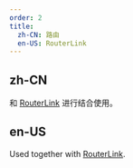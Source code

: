 ```yaml
---
order: 2
title:
  zh-CN: 路由
  en-US: RouterLink
---
```


## zh-CN

和 [RouterLink](https://angular.dev/api/router/RouterLink) 进行结合使用。

## en-US

Used together with [RouterLink](https://angular.dev/api/router/RouterLink).
